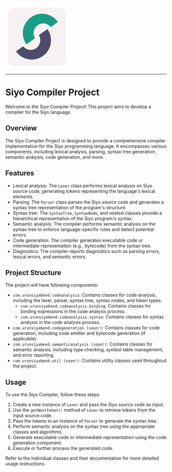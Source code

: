 <img src="SiyoLanguage.png" alt= “” width="200" height="200">
<hr>

# Siyo Compiler Project

Welcome to the Siyo Compiler Project! This project aims to develop a compiler for the Siyo language.

## Overview

The Siyo Compiler Project is designed to provide a comprehensive compiler implementation for the Siyo programming language. It encompasses various components, including lexical analysis, parsing, syntax tree generation, semantic analysis, code generation, and more.

## Features

- Lexical analysis: The `Lexer` class performs lexical analysis on Siyo source code, generating tokens representing the language's lexical elements.
- Parsing: The `Parser` class parses the Siyo source code and generates a syntax tree representation of the program's structure.
- Syntax tree: The `SyntaxTree`, `SyntaxNode`, and related classes provide a hierarchical representation of the Siyo program's syntax.
- Semantic analysis: The compiler performs semantic analysis on the syntax tree to enforce language-specific rules and detect potential errors.
- Code generation: The compiler generates executable code or intermediate representation (e.g., bytecode) from the syntax tree.
- Diagnostics: The compiler reports diagnostics such as parsing errors, lexical errors, and semantic errors.

## Project Structure

The project will have following components:

- `com.urunsiyabend.codeanalysis`: Contains classes for code analysis, including the lexer, parser, syntax tree, syntax nodes, and token types.
  - `com.urunsiyabend.codeanalysis.binding`: Contains classes for binding expressions in the code analysis process.
  - `com.urunsiyabend.codeanalysis.syntax`: Contains classes for syntax analysis in the code analysis process.
- `com.urunsiyabend.codegeneration (soon!)`: Contains classes for code generation, including code emitter and bytecode generation (if applicable).
- `com.urunsiyabend.semanticanalysis (soon!)`: Contains classes for semantic analysis, including type checking, symbol table management, and error reporting.
- `com.urunsiyabend.util (soon!)`: Contains utility classes used throughout the project.

## Usage

To use the Siyo Compiler, follow these steps:

1. Create a new instance of `Lexer` and pass the Siyo source code as input.
2. Use the `getNextToken()` method of `Lexer` to retrieve tokens from the input source code.
3. Pass the tokens to an instance of `Parser` to generate the syntax tree.
4. Perform semantic analysis on the syntax tree using the appropriate classes and algorithms.
5. Generate executable code or intermediate representation using the code generation component.
6. Execute or further process the generated code.

Refer to the individual classes and their documentation for more detailed usage instructions.